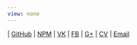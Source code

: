 ```yaml
---
view: none
---
```


[][1] | [GitHub][2] | [NPM][3] | [VK][4] | [FB][5] | [G+][6] | [CV][7] | [Email][8]


[1]: https://twitter.com/is_ruslan
[2]: https://github.com/isRuslan
[3]: https://www.npmjs.org/~is_ruslan
[4]: http://vk.com/ruslan_ismagilov
[5]: https://www.facebook.com/ismagilovvv
[6]: https://plus.google.com/116989824441755587442
[7]: http://brainstorage.me/herr
[8]: mailto:is.ismagilov@gmail.com
